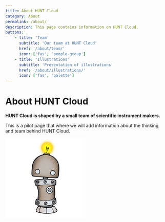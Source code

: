```yaml
---
title: About HUNT Cloud
category: About
permalink: /about/
description: This page contains information on HUNT Cloud.
buttons:
    - title: 'Team'
      subtitle: 'Our team at HUNT Cloud'
      href: '/about/team/'
      icon: ['fas', 'people-group']
    - title: 'Illustrations'
      subtitle: 'Presentation of illustrations'
      href: '/about/illustrations/'
      icon: ['fas', 'palette']
---
```


# About HUNT Cloud

**HUNT Cloud is shaped by a small team of scientific instrument makers.**

This is a pilot page that where we will add information about the thinking and team behind HUNT Cloud.

!["Illustration of small centien robot made of metal with shiny lightbulb on top of its head."](../images/hunt-cloud_bot_250_3.png)

<NavitationCards :buttons="$frontmatter.buttons" />



